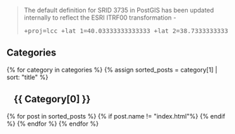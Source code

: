<blockquote class="col-12">
  The default definition for SRID 3735 in PostGIS has been updated internally to reflect the ESRI ITRF00 transformation - 
  <pre>+proj=lcc +lat_1=40.03333333333333 +lat_2=38.73333333333333 +lat_0=38 +lon_0=-82.5 +x_0=600000 +y_0=0 +ellps=GRS80 +towgs84=-0.9956,1.9013,0.5215,0.025915,0.009246,0.011599,-0.00062 +units=us-ft +no_defs</pre>
</blockquote>

<section class="col-12">
<h1>Categories</h1>
</section>

{% for category in categories %}
{% assign sorted_posts = category[1] | sort: "title" %}
<h2 class="col-12" style="padding: 0 1rem;text-transform:capitalize;" id="{{ category[0] }}">{{ category[0] }}</h2>
{% for post in sorted_posts %}
{% if post.name != "index.html"%}
<article class=" js-cards column col-3 col-xl-6 col-sm-12" style="display: none;">
  <div class="card {%if category[0] != "archive"%}active{%endif%}" data-link="{{site.baseurl}}{{post.url}}">
    <div class="card-header">
      <a href="{{site.baseurl}}{{post.url}}" style="color:inherit;">
        <h3>{{post.title | replace: "_posts/", ""}}</h3>
      </a>
    </div>
    <div class="card-body">
      <a href="{{site.baseurl}}{{post.url}}" style="color:inherit;">
      {{ post.subtitle }}
      </a>
    </div>
    <div class="card-footer">
      <div class="columns" style="opacity: 0.8">
        <div class="column col-9">
          {% for tag in post.tags %}<a class="js-tags" href="#{{tag}}"><span class="chip bg-dark">{{tag}}</span></a>{% endfor %}
        </div>
        <div class="column col-3">
          <a href="#reset" class="js-tags" style="float:right"><span class="chip">reset</span></a>
        </div>
      </div>
    </div>
  </div>
</article>
{% endif %}
{% endfor %}
{% endfor %}

<script>

var tags = document.querySelectorAll(".js-tags");

var cards = document.querySelectorAll(".js-cards");

var cardsMap = [...Array(cards.length)].map((_, i) => i);
var tagsMap = [...Array(tags.length)].map((_, i) => i)

var hashes = [];

for (var i = 0; i < tags.length; i++) {

  var tagName = tags[i].innerText;
  if (hashes.indexOf(tagName) < 0) hashes.push(tagName)

  tags[i].addEventListener("click", function() {
    var tag = this.innerText;
    tagToggle(tag)
  })
}

function tagToggle(e) {
  if (e == "reset" || hashes.indexOf(e) < 1) {
    cardsMap.map((c, index) => {
      cards[index].style.display = "block"
    });
    return
  }else{
    cardsMap.map((c, index) => {
      cards[index].style.display = "none"
    });
    tagsMap.map((t, index) => {
      if (tags[index].innerText === e) tags[index].closest(".js-cards").style.display = "block"
    })
  }
}

window.addEventListener("hashchange", function(e) {
  var tag = e.newURL.split("#")[1];
  tagToggle(tag)
})

for (var i=0; i < cards.length; i++) {
  cards[i].addEventListener("click", function(e) {
    if (!e.target.classList.contains("js-tags") && !e.target.classList.contains("chip") ) window.location = this.children[0].dataset.link
  })
}

window.onload = function() {
  var hash = window.location.hash.replace("#", '')
  tagToggle(hash)
}

</script>
